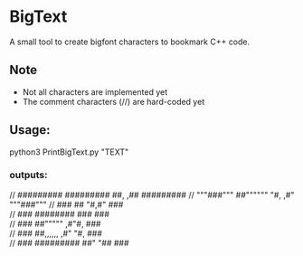 # BigText
A small tool to create bigfont characters to bookmark C++ code.

## Note
- Not all characters are implemented yet
- The comment characters (//) are hard-coded yet

## Usage:
python3 PrintBigText.py "TEXT"

### outputs:
// ######### ######### ##,   ,## #########
// """###""" ##""""""   "#, ,#"  """###"""
//    ###    ##          "#,#"      ###   
//    ###    ########     ###       ###   
//    ###    ##"""""     ,#"#,      ###   
//    ###    ##,,,,,,   ,#" "#,     ###   
//    ###    ######### ##"   "##    ###   

